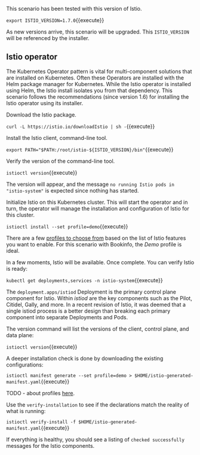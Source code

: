 This scenario has been tested with this version of Istio.

`export ISTIO_VERSION=1.7.0`{{execute}}

As new versions arrive, this scenario will be upgraded. This `ISTIO_VERSION` will be referenced by the installer.

## Istio operator

The Kubernetes Operator pattern is vital for multi-component solutions that are installed on Kubernetes. Often these Operators are installed with the Helm package manager for Kubernetes. While the Istio operator is installed using Helm, the Istio install isolates you from that dependency. This scenario follows the recommendations (since version 1.6) for installing the Istio operator using its installer.

Download the Istio package.

`curl -L https://istio.io/downloadIstio | sh -`{{execute}}

Install the Istio client, command-line tool.

`export PATH="$PATH:/root/istio-${ISTIO_VERSION}/bin"`{{execute}}

Verify the version of the command-line tool.

`istioctl version`{{execute}}

The version will appear, and the message `no running Istio pods in "istio-system"` is expected since nothing has started.

Initialize Istio on this Kubernetes cluster. This will start the operator and in turn, the operator will manage the installation and configuration of Istio for this cluster.

`istioctl install --set profile=demo`{{execute}}

There are a few [profiles to choose from](https://istio.io/latest/docs/setup/additional-setup/config-profiles/) based on the list of Istio features you want to enable. For this scenario with Bookinfo, the _Demo_ profile is ideal.

In a few moments, Istio will be available. Once complete. You can verify Istio is ready:

`kubectl get deployments,services -n istio-system`{{execute}}

The `deployment.apps/istiod` Deployment is the primary control plane component for Istio. Within _istiod_ are the key components such as the Pilot, Citidel, Gally, and more. In a recent revision of Istio, it was deemed that a single istiod process is a better design than breaking each primary component into separate Deployments and Pods.

The version command will list the versions of the client, control plane, and data plane:

`istioctl version`{{execute}}

A deeper installation check is done by downloading the existing configurations:

`istioctl manifest generate --set profile=demo > $HOME/istio-generated-manifest.yaml`{{execute}}

TODO - about profiles [here](https://istio.io/latest/docs/setup/additional-setup/config-profiles/).

Use the `verify-installation` to see if the declarations match the reality of what is running:

`istioctl verify-install -f $HOME/istio-generated-manifest.yaml`{{execute}}

If everything is healthy, you should see a listing of `checked successfully` messages for the Istio components.
